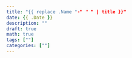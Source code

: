 ```yaml
---
title: "{{ replace .Name "-" " " | title }}"
date: {{ .Date }}
description: ""
draft: true
math: true
tags: [""]
categories: [""]
---
```


